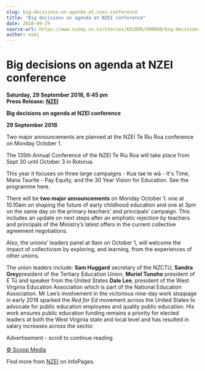 ```yaml
---
slug: big-decisions-on-agenda-at-nzei-conference
title: "Big decisions on agenda at NZEI conference"
date: 2018-09-29
source-url: https://www.scoop.co.nz/stories/ED1809/S00080/big-decisions-on-agenda-at-nzei-conference.htm
author: nzei
---
```

Big decisions on agenda at NZEI conference
==========================================

**Saturday, 29 September 2018, 6:45 pm**  
**Press Release: [NZEI](https://info.scoop.co.nz/NZEI)**

**Big decisions on agenda at NZEI conference**

**29 September 2018**

Two major announcements are planned at the NZEI Te Riu Roa conference on Monday October 1.

The 135th Annual Conference of the NZEI Te Riu Roa will take place from Sept 30 until October 3 in Rotorua.

This year it focuses on three large campaigns - Kua tae te wā - It's Time, Mana Taurite - Pay Equity, and the 30 Year Vision for Education. See the programme here.

There will be **two major announcements** on Monday October 1: one at 10.10am on shaping the future of early childhood education and one at 3pm on the same day on the primary teachers’ and principals’ campaign. This includes an update on next steps after an emphatic rejection by teachers and principals of the Ministry’s latest offers in the current collective agreement negotiations.

Also, the unions’ leaders panel at 9am on October 1, will welcome the impact of collectivism by exploring, and learning, from the experiences of other unions.

The union leaders include: **Sam Huggard** secretary of the NZCTU, **Sandra Grey**president of the Tertiary Education Union, **Muriel Tunoho** president of E Tū and speaker from the United States **Dale Lee**, president of the West Virginia Education Association which is part of the National Education Association. Mr Lee’s involvement in the victorious nine-day work stoppage in early 2018 sparked the _Red for Ed_ movement across the United States to advocate for public education employees and quality public education. His work ensures public education funding remains a priority for elected leaders at both the West Virginia state and local level and has resulted in salary increases across the sector.

  

Advertisement - scroll to continue reading





[© Scoop Media](http://www.scoop.co.nz/about/terms.html)

Find more from [NZEI](https://info.scoop.co.nz/NZEI) on InfoPages.